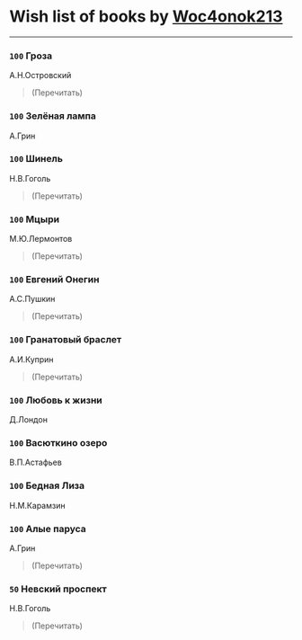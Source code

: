 # Wish list of books by [Woc4onok213](https://plus.google.com/u/0/103474005216004236389/)
---

### `100` Гроза
А.Н.Островский
> (Перечитать)

### `100` Зелёная лампа
А.Грин

### `100` Шинель
Н.В.Гоголь
> (Перечитать)

### `100` Мцыри
М.Ю.Лермонтов
> (Перечитать)

### `100` Евгений Онегин
А.С.Пушкин
> (Перечитать)

### `100` Гранатовый браслет
А.И.Куприн
> (Перечитать)

### `100` Любовь к жизни
Д.Лондон

### `100` Васюткино озеро
В.П.Астафьев

### `100` Бедная Лиза
Н.М.Карамзин

### `100` Алые паруса
А.Грин
> (Перечитать)

### `50` Невский проспект
Н.В.Гоголь
> (Перечитать)

